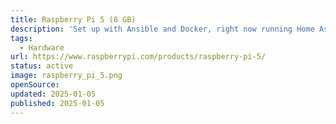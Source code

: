 ```yaml
---
title: Raspberry Pi 5 (8 GB)
description: 'Set up with Ansible and Docker, right now running Home Assistent with Zigbee. Next on the list: OpenVPN, AdGuard. Post will follow.'
tags:
  - Hardware
url: https://www.raspberrypi.com/products/raspberry-pi-5/
status: active
image: raspberry_pi_5.png
openSource:
updated: 2025-01-05
published: 2025-01-05
---
```

